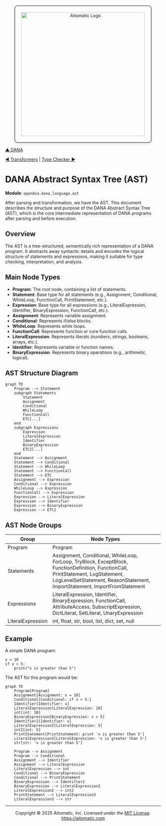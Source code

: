 <p align="center">
  <img src="https://cdn.prod.website-files.com/62a10970901ba826988ed5aa/62d942adcae82825089dabdb_aitomatic-logo-black.png" alt="Aitomatic Logo" width="400" style="border: 2px solid #666; border-radius: 10px; padding: 20px; box-shadow: 0 4px 8px rgba(0,0,0,0.1);"/>
</p>

[▲ DANA](./dana.md) 

[◀ Transformers](./transformers.md) | [Type Checker ▶︎](./type_checker.md)

# DANA Abstract Syntax Tree (AST)

**Module**: `opendxa.dana.language.ast`

After parsing and transformation, we have the AST. This document describes the structure and purpose of the DANA Abstract Syntax Tree (AST), which is the core intermediate representation of DANA programs after parsing and before execution.

## Overview

The AST is a tree-structured, semantically rich representation of a DANA program. It abstracts away syntactic details and encodes the logical structure of statements and expressions, making it suitable for type checking, interpretation, and analysis.

## Main Node Types

- **Program**: The root node, containing a list of statements.
- **Statement**: Base type for all statements (e.g., Assignment, Conditional, WhileLoop, FunctionCall, PrintStatement, etc.).
- **Expression**: Base type for all expressions (e.g., LiteralExpression, Identifier, BinaryExpression, FunctionCall, etc.).
- **Assignment**: Represents variable assignment.
- **Conditional**: Represents if/else blocks.
- **WhileLoop**: Represents while loops.
- **FunctionCall**: Represents function or core function calls.
- **LiteralExpression**: Represents literals (numbers, strings, booleans, arrays, etc.).
- **Identifier**: Represents variable or function names.
- **BinaryExpression**: Represents binary operations (e.g., arithmetic, logical).

## AST Structure Diagram

```mermaid
graph TD
    Program --> Statement
    subgraph Statements
        Statement
        Assignment
        Conditional
        WhileLoop
        FunctionCall
        ETC[...]
    end
    subgraph Expressions
        Expression
        LiteralExpression
        Identifier
        BinaryExpression
        ETC2[...]
    end
    Statement --> Assignment
    Statement --> Conditional
    Statement --> WhileLoop
    Statement --> FunctionCall
    Statement --> ETC
    Assignment --> Expression
    Conditional --> Expression
    WhileLoop --> Expression
    FunctionCall --> Expression
    Expression --> LiteralExpression
    Expression --> Identifier
    Expression --> BinaryExpression
    Expression --> ETC2
```

## AST Node Groups

| Group       | Node Types                                                                 |
|-------------|----------------------------------------------------------------------------|
| Program     | Program                                                                    |
| Statements  | Assignment, Conditional, WhileLoop, ForLoop, TryBlock, ExceptBlock, FunctionDefinition, FunctionCall, PrintStatement, LogStatement, LogLevelSetStatement, ReasonStatement, ImportStatement, ImportFromStatement |
| Expressions | LiteralExpression, Identifier, BinaryExpression, FunctionCall, AttributeAccess, SubscriptExpression, DictLiteral, SetLiteral, UnaryExpression |
| LiteralExpression | int, float, str, bool, list, dict, set, null |

## Example

A simple DANA program:

```dana
x = 10
if x > 5:
    print("x is greater than 5")
```

The AST for this program would be:

```mermaid
graph TD
    Program[Program]
    Assignment[Assignment: x = 10]
    Conditional[Conditional: if x > 5:]
    Identifier[Identifier: x]
    LiteralExpression[LiteralExpression: 10]
    int[int: 10]
    BinaryExpression[BinaryExpression: x > 5]
    Identifier2[Identifier: x]
    LiteralExpression2[LiteralExpression: 5]
    int2[int: 5]
    PrintStatement[PrintStatement: print 'x is greater than 5']
    LiteralExpression3[LiteralExpression: 'x is greater than 5']
    str[str: 'x is greater than 5']

    Program --> Assignment
    Program --> Conditional
    Assignment --> Identifier
    Assignment --> LiteralExpression
    LiteralExpression --> int
    Conditional --> BinaryExpression
    Conditional --> PrintStatement
    BinaryExpression --> Identifier2
    BinaryExpression --> LiteralExpression2
    LiteralExpression2 --> int2
    PrintStatement --> LiteralExpression3
    LiteralExpression3 --> str
```

---
<p align="center">
Copyright © 2025 Aitomatic, Inc. Licensed under the <a href="../LICENSE.md">MIT License</a>.<br/>
<a href="https://aitomatic.com">https://aitomatic.com</a>
</p> 